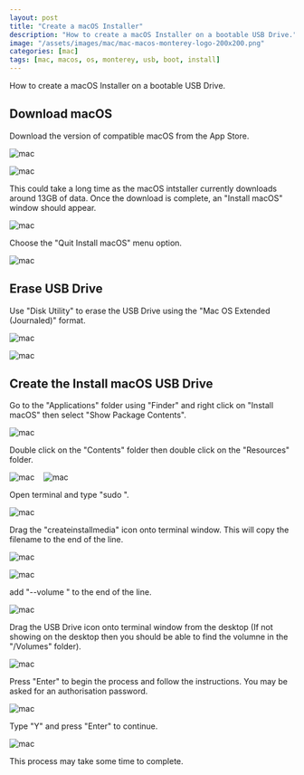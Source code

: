 ```yaml
---
layout: post
title: "Create a macOS Installer"
description: "How to create a macOS Installer on a bootable USB Drive."
image: "/assets/images/mac/mac-macos-monterey-logo-200x200.png"
categories: [mac]
tags: [mac, macos, os, monterey, usb, boot, install]
---
```

How to create a macOS Installer on a bootable USB Drive.

## Download macOS
Download the version of compatible macOS from the App Store.

![mac]({{site.url}}/assets/images/mac/mac-launchpad-app-store.png)

![mac]({{site.url}}/assets/images/mac/mac-app-store-macos-monterey.png)

This could take a long time as the macOS intstaller currently downloads around 13GB of data. Once the download is complete, an "Install macOS" window should appear.

![mac]({{site.url}}/assets/images/mac/mac-macos-monterery-install-window.png)

Choose the "Quit Install macOS" menu option.

![mac]({{site.url}}/assets/images/mac/mac-quit-install-macos-monterey.png)

## Erase USB Drive
Use "Disk Utility" to erase the USB Drive using the "Mac OS Extended (Journaled)" format.

![mac]({{site.url}}/assets/images/mac/mac-launchpad-disk-utility.png)

![mac]({{site.url}}/assets/images/mac/mac-disk-utility-erase-usb-drive-install-macos-monterey.png)

## Create the Install macOS USB Drive

Go to the "Applications" folder using "Finder" and right click on "Install macOS" then select "Show Package Contents".

![mac]({{site.url}}/assets/images/mac/mac-install-macos-monterey-show-package-contents.png)


Double click on the "Contents" folder then double click on the "Resources" folder.

![mac]({{site.url}}/assets/images/mac/mac-folder-icon-contents.png) &nbsp;&nbsp; ![mac]({{site.url}}/assets/images/mac/mac-folder-icon-resources.png)

Open terminal and type "sudo ".

![mac]({{site.url}}/assets/images/mac/mac-terminal-sudo.png)

Drag the "createinstallmedia" icon onto terminal window. This will copy the filename to the end of the line.

![mac]({{site.url}}/assets/images/mac/mac-folder-icon-createinstallmedia.png)

![mac]({{site.url}}/assets/images/mac/mac-terminal-sudo-install-macos-monterey-contents-resources-createinstallmedia.png)

add "--volume " to the end of the line.

![mac]({{site.url}}/assets/images/mac/mac-terminal-sudo-install-macos-monterey-contents-resources-createinstallmedia-volume.png)

Drag the USB Drive icon onto terminal window from the desktop (If not showing on the desktop then you should be able to find the volumne in the "/Volumes" folder).

![mac]({{site.url}}/assets/images/mac/mac-terminal-sudo-install-macos-monterey-contents-resources-createinstallmedia-volume-macos-monterey.png)

Press "Enter" to begin the process and follow the instructions. You may be asked for an authorisation password.

![mac]({{site.url}}/assets/images/mac/mac-macos-terminal-createinstallmedia-confirmation.png)

Type "Y" and press "Enter" to continue.

![mac]({{site.url}}/assets/images/mac/mac-macos-terminal-createinstallmedia-output.png)

This process may take some time to complete.
